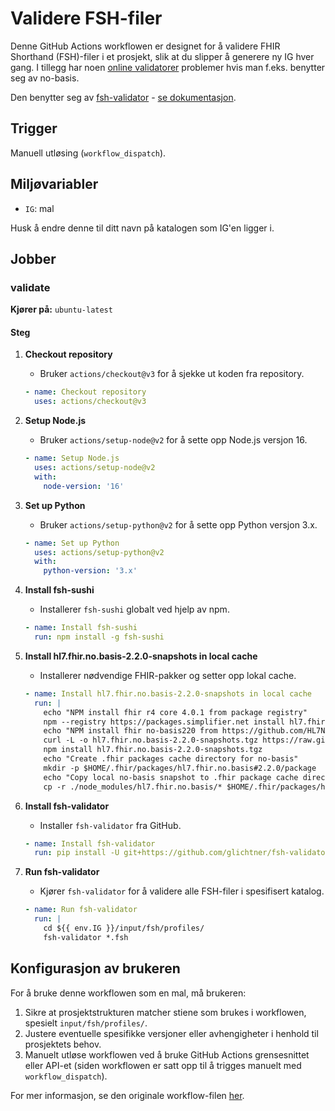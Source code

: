 # Validere FSH-filer

Denne GitHub Actions workflowen er designet for å validere FHIR Shorthand (FSH)-filer i et prosjekt, slik at du slipper å generere ny IG hver gang. I tillegg har noen [online validatorer](https://fshonline.fshschool.org/) problemer hvis man f.eks. benytter seg av no-basis. 

Den benytter seg av [fsh-validator](https://github.com/glichtner/fsh-validator) - [se dokumentasjon](https://fsh-validator.readthedocs.io/en/latest/).

## Trigger

Manuell utløsing (`workflow_dispatch`).

## Miljøvariabler

- `IG`: mal

Husk å endre denne til ditt navn på katalogen som IG'en ligger i. 

## Jobber

### validate

**Kjører på:** `ubuntu-latest`

#### Steg

1. **Checkout repository**
   - Bruker `actions/checkout@v3` for å sjekke ut koden fra repository.

   ```yaml
   - name: Checkout repository
     uses: actions/checkout@v3
   ```

2. **Setup Node.js**
   - Bruker `actions/setup-node@v2` for å sette opp Node.js versjon 16.

   ```yaml
   - name: Setup Node.js
     uses: actions/setup-node@v2
     with:
       node-version: '16'
   ```

3. **Set up Python**
   - Bruker `actions/setup-python@v2` for å sette opp Python versjon 3.x.

   ```yaml
   - name: Set up Python
     uses: actions/setup-python@v2
     with:
       python-version: '3.x'
   ```

4. **Install fsh-sushi**
   - Installerer `fsh-sushi` globalt ved hjelp av npm.

   ```yaml
   - name: Install fsh-sushi
     run: npm install -g fsh-sushi
   ```

5. **Install hl7.fhir.no.basis-2.2.0-snapshots in local cache**
   - Installerer nødvendige FHIR-pakker og setter opp lokal cache.

   ```yaml
   - name: Install hl7.fhir.no.basis-2.2.0-snapshots in local cache
     run: |
       echo "NPM install fhir r4 core 4.0.1 from package registry"
       npm --registry https://packages.simplifier.net install hl7.fhir.r4.core@4.0.1
       echo "NPM install fhir no-basis220 from https://github.com/HL7Norway/resources/"
       curl -L -o hl7.fhir.no.basis-2.2.0-snapshots.tgz https://raw.githubusercontent.com/HL7Norway/resources/main/snapshots/hl7.fhir.no.basis-2.2.0-snapshots.tgz
       npm install hl7.fhir.no.basis-2.2.0-snapshots.tgz
       echo "Create .fhir packages cache directory for no-basis"
       mkdir -p $HOME/.fhir/packages/hl7.fhir.no.basis#2.2.0/package
       echo "Copy local no-basis snapshot to .fhir package cache directory"
       cp -r ./node_modules/hl7.fhir.no.basis/* $HOME/.fhir/packages/hl7.fhir.no.basis#2.2.0/package
   ```

6. **Install fsh-validator**
   - Installer `fsh-validator` fra GitHub.

   ```yaml
   - name: Install fsh-validator
     run: pip install -U git+https://github.com/glichtner/fsh-validator
   ```

7. **Run fsh-validator**
   - Kjører `fsh-validator` for å validere alle FSH-filer i spesifisert katalog.

   ```yaml
   - name: Run fsh-validator
     run: |
       cd ${{ env.IG }}/input/fsh/profiles/
       fsh-validator *.fsh
   ```

## Konfigurasjon av brukeren

For å bruke denne workflowen som en mal, må brukeren:

1. Sikre at prosjektstrukturen matcher stiene som brukes i workflowen, spesielt `input/fsh/profiles/`.
2. Justere eventuelle spesifikke versjoner eller avhengigheter i henhold til prosjektets behov.
3. Manuelt utløse workflowen ved å bruke GitHub Actions grensesnittet eller API-et (siden workflowen er satt opp til å trigges manuelt med `workflow_dispatch`).

For mer informasjon, se den originale workflow-filen [her](https://github.com/HL7Norway/ig-mal/blob/main/.github/workflows/validate-fsh.yml).
```
